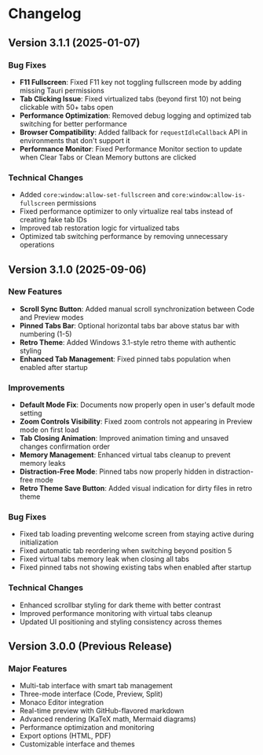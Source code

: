 # Changelog

## Version 3.1.1 (2025-01-07)

### Bug Fixes
- **F11 Fullscreen**: Fixed F11 key not toggling fullscreen mode by adding missing Tauri permissions
- **Tab Clicking Issue**: Fixed virtualized tabs (beyond first 10) not being clickable with 50+ tabs open
- **Performance Optimization**: Removed debug logging and optimized tab switching for better performance
- **Browser Compatibility**: Added fallback for `requestIdleCallback` API in environments that don't support it
- **Performance Monitor**: Fixed Performance Monitor section to update when Clear Tabs or Clean Memory buttons are clicked

### Technical Changes
- Added `core:window:allow-set-fullscreen` and `core:window:allow-is-fullscreen` permissions
- Fixed performance optimizer to only virtualize real tabs instead of creating fake tab IDs
- Improved tab restoration logic for virtualized tabs
- Optimized tab switching performance by removing unnecessary operations

## Version 3.1.0 (2025-09-06)

### New Features
- **Scroll Sync Button**: Added manual scroll synchronization between Code and Preview modes
- **Pinned Tabs Bar**: Optional horizontal tabs bar above status bar with numbering (1-5)
- **Retro Theme**: Added Windows 3.1-style retro theme with authentic styling
- **Enhanced Tab Management**: Fixed pinned tabs population when enabled after startup

### Improvements
- **Default Mode Fix**: Documents now properly open in user's default mode setting
- **Zoom Controls Visibility**: Fixed zoom controls not appearing in Preview mode on first load
- **Tab Closing Animation**: Improved animation timing and unsaved changes confirmation order
- **Memory Management**: Enhanced virtual tabs cleanup to prevent memory leaks
- **Distraction-Free Mode**: Pinned tabs now properly hidden in distraction-free mode
- **Retro Theme Save Button**: Added visual indication for dirty files in retro theme

### Bug Fixes
- Fixed tab loading preventing welcome screen from staying active during initialization
- Fixed automatic tab reordering when switching beyond position 5
- Fixed virtual tabs memory leak when closing all tabs
- Fixed pinned tabs not showing existing tabs when enabled after startup

### Technical Changes
- Enhanced scrollbar styling for dark theme with better contrast
- Improved performance monitoring with virtual tabs cleanup
- Updated UI positioning and styling consistency across themes

## Version 3.0.0 (Previous Release)

### Major Features
- Multi-tab interface with smart tab management
- Three-mode interface (Code, Preview, Split)
- Monaco Editor integration
- Real-time preview with GitHub-flavored markdown
- Advanced rendering (KaTeX math, Mermaid diagrams)
- Performance optimization and monitoring
- Export options (HTML, PDF)
- Customizable interface and themes
